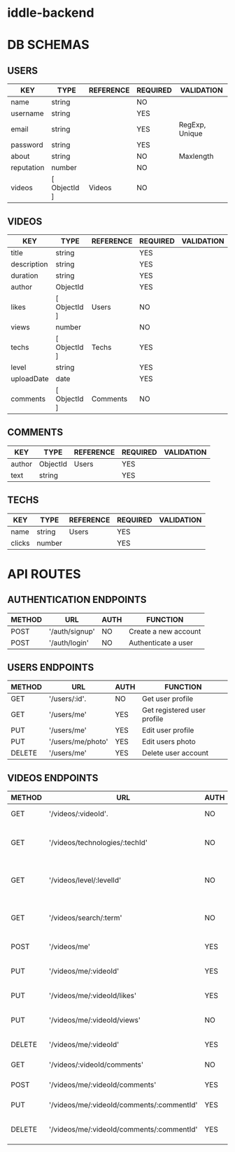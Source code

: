 # iddle-backend

# DB SCHEMAS

## USERS

| KEY        | TYPE         | REFERENCE | REQUIRED | VALIDATION     |
|------------|--------------|-----------|----------|----------------|
| name       | string       |           | NO       |                |
| username   | string       |           | YES      |                |
| email      | string       |           | YES      | RegExp, Unique |
| password   | string       |           | YES      |                |
| about      | string       |           | NO       | Maxlength      |
| reputation | number       |           | NO       |                |
| videos     | [ ObjectId ] | Videos    | NO       |                |

## VIDEOS

| KEY         | TYPE         | REFERENCE | REQUIRED | VALIDATION     |
|-------------|--------------|-----------|----------|----------------|
| title       | string       |           | YES      |                |
| description | string       |           | YES      |                |
| duration    | string       |           | YES      |                |
| author      | ObjectId     |           | YES      |                |
| likes       | [ ObjectId ] | Users     | NO       |                |
| views       | number       |           | NO       |                |
| techs       | [ ObjectId ] | Techs     | YES      |                |
| level       | string       |           | YES      |                |
| uploadDate  | date         |           | YES      |                |
| comments    | [ ObjectId ] | Comments  | NO       |                |

## COMMENTS

| KEY    | TYPE         | REFERENCE | REQUIRED | VALIDATION     |
|--------|--------------|-----------|----------|----------------|
| author | ObjectId     |  Users    | YES      |                |
| text   | string       |           | YES      |                |

## TECHS

| KEY    | TYPE   | REFERENCE | REQUIRED | VALIDATION     |
|--------|--------|-----------|----------|----------------|
| name   | string |  Users    | YES      |                |
| clicks | number |           | YES      |                |


# API ROUTES

## AUTHENTICATION ENDPOINTS

| METHOD | URL            | AUTH | FUNCTION             |
|--------|----------------|------|----------------------|
| POST   | '/auth/signup' | NO   | Create a new account |
| POST   | '/auth/login'  | NO   | Authenticate a user  |

## USERS ENDPOINTS

| METHOD | URL               | AUTH | FUNCTION                    |
|--------|-------------------|------|-----------------------------|
| GET    | '/users/:id'.     | NO   | Get user profile            |
| GET    | '/users/me'       | YES  | Get registered user profile |
| PUT    | '/users/me'       | YES  | Edit user profile           |
| PUT    | '/users/me/photo' | YES  | Edit users photo            |
| DELETE | '/users/me'       | YES  | Delete user account         |

## VIDEOS ENDPOINTS

| METHOD | URL                                       | AUTH | FUNCTION                                 |
|--------|-------------------------------------------|------|------------------------------------------|
| GET    | '/videos/:videoId'.                       | NO   | Watch a video                            |
| GET    | '/videos/technologies/:techId'            | NO   | List all videos of a specific technology |
| GET    | '/videos/level/:levelId'                  | NO   | List all videos of a specific level      |
| GET    | '/videos/search/:term'                    | NO   | List all videos of a specific search     |
| POST   | '/videos/me'                              | YES  | Upload a video                           |
| PUT    | '/videos/me/:videoId'                     | YES  | Update video information                 |
| PUT    | '/videos/me/:videoId/likes'               | YES  | Increase video likes                     |
| PUT    | '/videos/me/:videoId/views'               | NO   | Increase video views                     |
| DELETE | '/videos/me/:videoId'                     | YES  | Delete a video                           |
| GET    | '/videos/:videoId/comments'               | NO   | List video comments                      |
| POST   | '/videos/me/:videoId/comments'            | YES  | Add video comment                        |
| PUT    | '/videos/me/:videoId/comments/:commentId' | YES  | Edit video comment                       |
| DELETE | '/videos/me/:videoId/comments/:commentId' | YES  | Delete a video comment                   |
